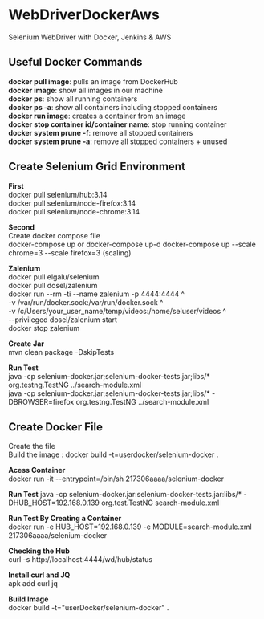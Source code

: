 # WebDriverDockerAws
Selenium WebDriver with Docker, Jenkins &amp; AWS

## Useful Docker Commands
**docker pull image**: pulls an image from DockerHub  
**docker image**: show all images in our machine  
**docker ps**: show all running containers  
**docker ps -a**: show all containers including stopped containers  
**docker run image**: creates a container from an image  
**docker stop container id/container name**: stop running container  
**docker system prune -f**: remove all stopped containers  
**docker system prune -a**: remove all stopped containers + unused  

## Create Selenium Grid Environment

**First**  
docker pull selenium/hub:3.14  
docker pull selenium/node-firefox:3.14  
docker pull selenium/node-chrome:3.14  

**Second**   
Create docker compose file  
docker-compose up or docker-compose up-d
docker-compose up --scale chrome=3 --scale firefox=3 (scaling)  

**Zalenium**  
docker pull elgalu/selenium  
docker pull dosel/zalenium  
 docker run --rm -ti --name zalenium -p 4444:4444 ^  
      -v /var/run/docker.sock:/var/run/docker.sock ^  
      -v /c/Users/your_user_name/temp/videos:/home/seluser/videos ^  
      --privileged dosel/zalenium start     
docker stop zalenium

**Create Jar**  
mvn clean package -DskipTests  

**Run Test**  
java -cp selenium-docker.jar;selenium-docker-tests.jar;libs/* org.testng.TestNG ../search-module.xml  
java -cp selenium-docker.jar;selenium-docker-tests.jar;libs/* -DBROWSER=firefox org.testng.TestNG ../search-module.xml

## Create Docker File ##  
Create the file  
Build the image : docker build -t=userdocker/selenium-docker .  

**Acess Container**   
docker run -it --entrypoint=/bin/sh 217306aaaa/selenium-docker

**Run Test**
java -cp selenium-docker.jar:selenium-docker-tests.jar:libs/* -DHUB_HOST=192.168.0.139 org.test.TestNG search-module.xml  

**Run Test By Creating a Container**  
docker run -e HUB_HOST=192.168.0.139 -e MODULE=search-module.xml 217306aaaa/selenium-docker  

**Checking the Hub**  
curl -s http://localhost:4444/wd/hub/status  

**Install curl and JQ**  
 apk add curl jq  
 
 **Build Image**  
 docker build -t="userDocker/selenium-docker" .  
 
 












